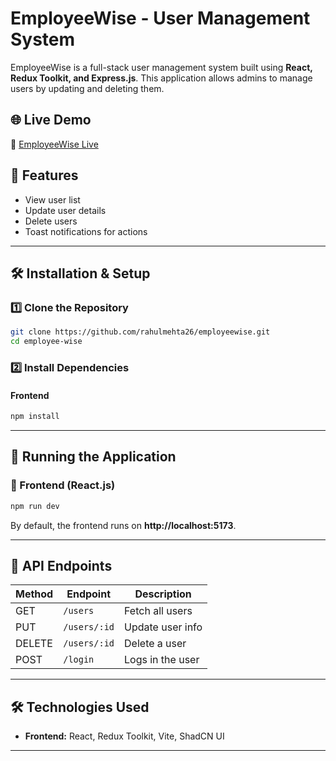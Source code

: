 # EmployeeWise - User Management System

EmployeeWise is a full-stack user management system built using **React, Redux Toolkit, and Express.js**. This application allows admins to manage users by updating and deleting them.

## 🌐 Live Demo
🔗 [EmployeeWise Live](employeewise-six.vercel.app)

## 🚀 Features
- View user list
- Update user details
- Delete users
- Toast notifications for actions

---

## 🛠️ Installation & Setup

### 1️⃣ Clone the Repository
```bash
git clone https://github.com/rahulmehta26/employeewise.git
cd employee-wise
```

### 2️⃣ Install Dependencies
#### Frontend
```bash
npm install
```

---

## 🏃 Running the Application

### 🎨 Frontend (React.js)
```bash
npm run dev
```
By default, the frontend runs on **http://localhost:5173**.

---

## 📜 API Endpoints
| Method | Endpoint     | Description        |
|--------|------------|------------------|
| GET    | `/users`   | Fetch all users  |
| PUT    | `/users/:id` | Update user info |
| DELETE | `/users/:id` | Delete a user    |
| POST   | `/login`   | Logs in the user    |

---

## 🛠️ Technologies Used
- **Frontend:** React, Redux Toolkit, Vite, ShadCN UI
---
